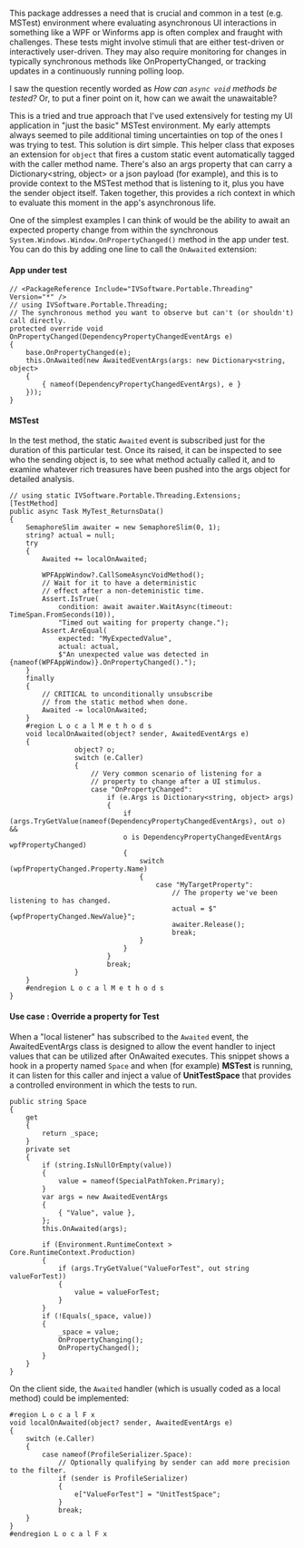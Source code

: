 This package addresses a need that is crucial and common in a test (e.g. MSTest) environment where evaluating asynchronous UI interactions in something like a WPF or Winforms app is often complex and fraught with challenges. These tests might involve stimuli that are either test-driven or interactively user-driven. They may also require monitoring for changes in typically synchronous methods like OnPropertyChanged, or tracking updates in a continuously running polling loop.

I saw the question recently worded as _How can `async void` methods be tested?_ Or, to put a finer point on it, how can we await the unawaitable?

This is a tried and true approach that I've used extensively for testing my UI application in "just the basic" MSTest environment. My early attempts always seemed to pile additional timing uncertainties on top of the ones I was trying to test. This solution is dirt simple. This helper class that exposes an extension for `object` that fires a custom static event automatically tagged with the caller method name. There's also an args property that can carry a Dictionary<string, object> or a json payload (for example), and this is to provide context to the MSTest method that is listening to it, plus you have the sender object itself. Taken together, this provides a rich context in which to evaluate this moment in the app's asynchronous life. 

One of the simplest examples I can think of would be the ability to await an expected property change from within the synchronous `System.Windows.Window.OnPropertyChanged()` method in the app under test. You can do this by adding one line to call the `OnAwaited` extension:

#### App under test

```
// <PackageReference Include="IVSoftware.Portable.Threading" Version="*" />
// using IVSoftware.Portable.Threading;
// The synchronous method you want to observe but can't (or shouldn't) call directly. 
protected override void OnPropertyChanged(DependencyPropertyChangedEventArgs e)
{
    base.OnPropertyChanged(e);
    this.OnAwaited(new AwaitedEventArgs(args: new Dictionary<string, object>
    {
        { nameof(DependencyPropertyChangedEventArgs), e }
    }));
}
```

#### MSTest

In the test method, the static `Awaited` event is subscribed just for the duration of this particular test. Once its raised, it can be inspected to see who the sending object is, to see what method actually called it, and to examine whatever rich treasures have been pushed into the args object for detailed analysis.

```
// using static IVSoftware.Portable.Threading.Extensions;
[TestMethod]
public async Task MyTest_ReturnsData()
{
    SemaphoreSlim awaiter = new SemaphoreSlim(0, 1);
    string? actual = null;
    try
    {
        Awaited += localOnAwaited;

        WPFAppWindow?.CallSomeAsyncVoidMethod();
        // Wait for it to have a deterministic
        // effect after a non-deteministic time.
        Assert.IsTrue(
            condition: await awaiter.WaitAsync(timeout: TimeSpan.FromSeconds(10)),
            "Timed out waiting for property change.");
        Assert.AreEqual(
            expected: "MyExpectedValue",
            actual: actual,
            $"An unexpected value was detected in {nameof(WPFAppWindow)}.OnPropertyChanged().");
    }
    finally
    {
        // CRITICAL to unconditionally unsubscribe
        // from the static method when done.
        Awaited -= localOnAwaited;
    }
    #region L o c a l M e t h o d s
    void localOnAwaited(object? sender, AwaitedEventArgs e)
    {
                object? o;
                switch (e.Caller)
                {
                    // Very common scenario of listening for a
                    // property to change after a UI stimulus.
                    case "OnPropertyChanged":
                        if (e.Args is Dictionary<string, object> args)
                        {
                            if (args.TryGetValue(nameof(DependencyPropertyChangedEventArgs), out o) &&
                            o is DependencyPropertyChangedEventArgs wpfPropertyChanged)
                            {
                                switch (wpfPropertyChanged.Property.Name)
                                {
                                    case "MyTargetProperty":
                                        // The property we've been listening to has changed.
                                        actual = $"{wpfPropertyChanged.NewValue}";
                                        awaiter.Release();
                                        break;
                                }
                            }
                        }
                        break;
                }
    }
    #endregion L o c a l M e t h o d s
}
```

#### Use case : Override a property for Test

When a "local listener" has subscribed to the `Awaited` event, the AwaitedEventArgs class is designed to allow the event handler to inject values that can be utilized after OnAwaited executes. This snippet shows a hook in a property named `Space` and when (for example) **MSTest** is running, it can listen for this caller and inject a value of **UnitTestSpace** that provides a controlled environment in which the tests to run.

```       
public string Space
{
    get
    {
        return _space;
    }
    private set
    {
        if (string.IsNullOrEmpty(value))
        {
            value = nameof(SpecialPathToken.Primary);
        }
        var args = new AwaitedEventArgs
        {
            { "Value", value },
        };
        this.OnAwaited(args);

        if (Environment.RuntimeContext > Core.RuntimeContext.Production)
        {
            if (args.TryGetValue("ValueForTest", out string valueForTest))
            {
                value = valueForTest;
            }
        }
        if (!Equals(_space, value))
        {
            _space = value;
            OnPropertyChanging();
            OnPropertyChanged();
        }
    }
}
```

On the client side, the `Awaited` handler (which is usually coded as a local method) could be implemented:

```
#region L o c a l F x
void localOnAwaited(object? sender, AwaitedEventArgs e)
{
    switch (e.Caller)
    {
        case nameof(ProfileSerializer.Space):
            // Optionally qualifying by sender can add more precision to the filter.
            if (sender is ProfileSerializer)
            {
                e["ValueForTest"] = "UnitTestSpace";
            }
            break;
    }
}
#endregion L o c a l F x
